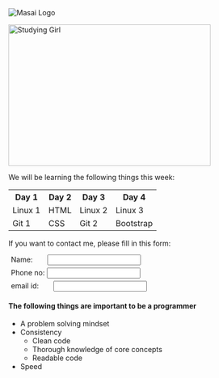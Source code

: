 
<!DOCTYPE html>
<html lang="en">
<head>
    <meta charset="UTF-8">
    <meta http-equiv="X-UA-Compatible" content="IE=edge">
    <meta name="viewport" content="width=device-width, initial-scale=1.0">
    <title>Masai Simple Layout</title>
</head>
<body>
    <div>
        <img src="https://masai-course.s3.ap-south-1.amazonaws.com/resources/images/masai_logo.svg" alt="Masai Logo">
        <div style="margin-top: 15px;">
            <img src="https://masai-course.s3.ap-south-1.amazonaws.com/resources/images/masai_banner.jpg" alt="Studying Girl"  width="400" height="280">
        </div>
    </div>
    <div>
        <p>We will be learning the following things this week: </p>
        <table>
            <tr>
                <th>Day 1</th>
                <th>Day 2</th>
                <th>Day 3</th>
                <th>Day 4</th>
            </tr>
            <tr>
                <td>Linux 1</td>
                <td>HTML</td>
                <td>Linux 2</td>
                <td>Linux 3</td>
            </tr>
            <tr>
                <td>Git 1</td>
                <td>CSS</td>
                <td>Git 2</td>
                <td>Bootstrap</td>
            </tr>
        </table>
    </div>
    <div style="text-justify: auto;">
        <p>If you want to contact me, please fill in this form:</p>
        <form>
            <div style="margin: 5px;">
                <label style="margin-right: 25px;">Name:</label>
                <input type="text">
            </div>
            <div style="margin: 5px;">
                <label>Phone no:</label>
                <input type="number">
            </div>
            <div style="margin: 5px;">
                <label style="margin-right: 25px;">email id:</label>
                <input type="email">
            </div>
        </form>
    </div>
    <div>
        <h4>The following things are important to be a programmer</h4>
        <div>
            <ul>
                <li>
                    A problem solving mindset
                </li>
                <li>Consistency
                    <ul>
                        <li>Clean code</li>
                        <li>Thorough knowledge of core concepts</li>
                        <li>Readable code</li>
                    </ul>
                </li>
                <li>Speed</li>
            </ul>
        </div>
    </div>
</body>
</html>
